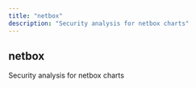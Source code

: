 ```yaml
---
title: "netbox"
description: "Security analysis for netbox charts"
---
```


## netbox

Security analysis for netbox charts
